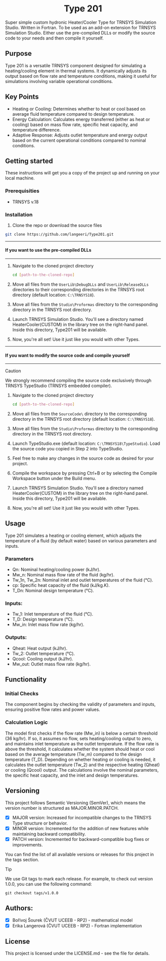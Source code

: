 <h1 align="center"> Type 201 </h1>
Super simple custom hydronic Heater/Cooler Type for TRNSYS Simulation Studio. Written in Fortran. To be used as an add-on extension for TRNSYS Simulation Studio. Either use the pre-compiled DLLs or modify the source code to your needs and then compile it yourself. 

## Purpose
Type 201 is a versatile TRNSYS component designed for simulating a heating/cooling element in thermal systems. It dynamically adjusts its output based on flow rate and temperature conditions, making it useful for simulations involving variable operational conditions.

## Key Points
- Heating or Cooling: Determines whether to heat or cool based on average fluid temperature compared to design temperature.
- Energy Calculation: Calculates energy transferred (either as heat or cooling) based on mass flow rate, specific heat capacity, and temperature difference.
- Adaptive Response: Adjusts outlet temperature and energy output based on the current operational conditions compared to nominal conditions.

## Getting started 
These instructions will get you a copy of the project up and running on your local machine.

### Prerequisities
- TRNSYS v.18 

### Installation
1. Clone the repo or download the source files
   
  ```bash
  git clone https://github.com/langeeri/Type201.git
```
---  
#### If you want to use the pre-compiled DLLs
---
1. Navigate to the cloned project directory

   ```bash
   cd [path-to-the-cloned-repo]
   ```

3. Move all files from the `UserLib\DebugDLLs` and `UserLib\ReleaseDLLs` directories to their corresponding directories in the TRNSYS root directory (default location: `C:\TRNSYS18`).
4. Move all files from the `Studio\Proformas` directory to the corresponding directory in the TRNSYS root directory.
5. Launch TRNSYS Simulation Studio. You'll see a directory named HeaterCooler(CUSTOM) in the library tree on the right-hand panel. Inside this directory, Type201 will be available.
6. Now, you're all set! Use it just like you would with other Types.
---  
#### If you want to modify the source code and compile yourself
---
> [!CAUTION]
> We strongly recommend compiling the source code exclusively through TRNSYS TypeStudio (TRNSYS embedded compiler).
> 
1. Navigate to the cloned project directory

   ```bash
   cd [path-to-the-cloned-repo]
   ```
2. Move all files from the `SourceCode\` directory to the corresponding directory in the TRNSYS root directory (default location: `C:\TRNSYS18`).
3. Move all files from the `Studio\Proformas` directory to the corresponding directory in the TRNSYS root directory.
4. Launch TypeStudio.exe (default location: `C:\TRNSYS18\TypeStudio`). Load the source code you copied in Step 2 into TypeStudio.
5. Feel free to make any changes in the source code as desired for your project.
6. Compile the workspace by pressing Ctrl+B or by selecting the Compile Workspace button under the Build menu.
7. Launch TRNSYS Simulation Studio. You'll see a directory named HeaterCooler(CUSTOM) in the library tree on the right-hand panel. Inside this directory, Type201 will be available.
8. Now, you're all set! Use it just like you would with other Types.

## Usage
Type 201 simulates a heating or cooling element, which adjusts the temperature of a fluid (by default water) based on various parameters and inputs.
### Parameters
- Qn: Nominal heating/cooling power (kJ/hr).
- Mw_n: Nominal mass flow rate of the fluid (kg/hr).
- Tw_1n, Tw_2n: Nominal inlet and outlet temperatures of the fluid (°C).
- cp: Specific heat capacity of the fluid (kJ/kg.K).
- T_Dn: Nominal design temperature (°C).
### Inputs:
- Tw_1: Inlet temperature of the fluid (°C).
- T_D: Design temperature (°C).
- Mw_in: Inlet mass flow rate (kg/hr).
### Outputs:
- Qheat: Heat output (kJ/hr).
- Tw_2: Outlet temperature (°C).
- Qcool: Cooling output (kJ/hr).
- Mw_out: Outlet mass flow rate (kg/hr).

## Functionality
### Initial Checks
The component begins by checking the validity of parameters and inputs, ensuring positive flow rates and power values.
### Calculation Logic
The model first checks if the flow rate (Mw_in) is below a certain threshold (36 kg/hr). If so, it assumes no flow, sets heating/cooling output to zero, and maintains inlet temperature as the outlet temperature.
If the flow rate is above the threshold, it calculates whether the system should heat or cool based on the average temperature (Tw_m) compared to the design temperature (T_D).
Depending on whether heating or cooling is needed, it calculates the outlet temperature (Tw_2) and the respective heating (Qheat) or cooling (Qcool) output.
The calculations involve the nominal parameters, the specific heat capacity, and the inlet and design temperatures.

## Versioning
This project follows Semantic Versioning (SemVer), which means the version number is structured as MAJOR.MINOR.PATCH.

- [x] MAJOR version: Increased for incompatible changes to the TRNSYS Type structure or behavior.
- [x] MINOR version: Incremented for the addition of new features while maintaining backward compatibility.
- [x] PATCH version: Incremented for backward-compatible bug fixes or improvements.

You can find the list of all available versions or releases for this project in the tags section. 

> [!TIP]
> We use Git tags to mark each release. For example, to check out version 1.0.0, you can use the following command:
   ```git
  git checkout tags/v1.0.0
   ```
## Authors:
- [x] Bořivoj Šourek (ČVUT UCEEB - RP2) - mathematical model
- [x] Erika Langerová (ČVUT UCEEB - RP2) - Fortran implementation

## License 
This project is licensed under the LICENSE.md - see the file for details.
 
